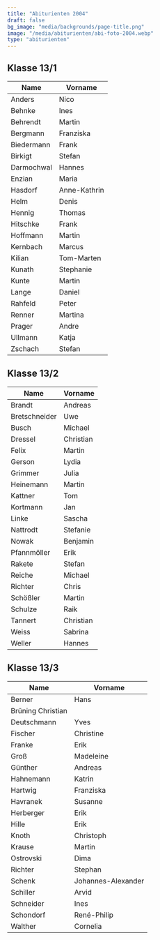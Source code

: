 ```yaml
---
title: "Abiturienten 2004"
draft: false
bg_image: "media/backgrounds/page-title.png"
image: "/media/abiturienten/abi-foto-2004.webp"
type: "abiturienten"
---
```


## Klasse 13/1

|Name|Vorname|
|-|-|
|Anders|Nico|
|Behnke|Ines|
|Behrendt|Martin|
|Bergmann|Franziska|
|Biedermann|Frank|
|Birkigt|Stefan|
|Darmochwal|Hannes|
|Enzian|Maria|
|Hasdorf|Anne-Kathrin|
|Helm|Denis|
|Hennig|Thomas|
|Hitschke|Frank|
|Hoffmann|Martin|
|Kernbach|Marcus|
|Kilian|Tom-Marten|
|Kunath|Stephanie|
|Kunte|Martin|
|Lange|Daniel|
|Rahfeld|Peter|
|Renner|Martina|
|Prager|Andre|
|Ullmann|Katja|
|Zschach|Stefan|

## Klasse 13/2

|Name|Vorname|
|-|-|
|Brandt|Andreas|
|Bretschneider|Uwe|
|Busch|Michael|
|Dressel|Christian|
|Felix|Martin|
|Gerson|Lydia|
|Grimmer|Julia|
|Heinemann|Martin|
|Kattner|Tom|
|Kortmann|Jan|
|Linke|Sascha|
|Nattrodt|Stefanie|
|Nowak|Benjamin|
|Pfannmöller|Erik|
|Rakete|Stefan|
|Reiche|Michael|
|Richter|Chris|
|Schößler|Martin|
|Schulze|Raik|
|Tannert|Christian|
|Weiss|Sabrina|
|Weller|Hannes|

## Klasse 13/3

|Name|Vorname|
|-|-|
|Berner|Hans|
|Brüning Christian|
|Deutschmann|Yves|
|Fischer|Christine|
|Franke|Erik|
|Groß|Madeleine|
|Günther|Andreas|
|Hahnemann|Katrin|
|Hartwig|Franziska|
|Havranek|Susanne|
|Herberger|Erik|
|Hille|Erik|
|Knoth|Christoph|
|Krause|Martin|
|Ostrovski|Dima|
|Richter|Stephan|
|Schenk|Johannes-Alexander|
|Schiller|Arvid|
|Schneider|Ines|
|Schondorf|René-Philip|
|Walther|Cornelia|
